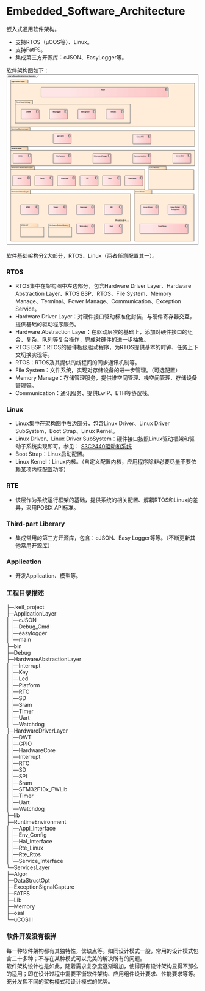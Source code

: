 # Embedded_Software_Architecture
嵌入式通用软件架构。
* 支持RTOS（μCOS等）、Linux。
* 支持FatFS。
* 集成第三方开源库：cJSON、EasyLogger等。

软件架构图如下：
![Image text](https://github.com/RLews/Embedded_Software_Architecture/blob/main/02_Project_Document/SoftwareArchitecture.png)

软件基础架构分2大部分，RTOS、Linux（两者任意配置其一）。
### RTOS
* RTOS集中在架构图中左边部分，包含Hardware Driver Layer、Hardware Abstraction Layer、RTOS BSP、RTOS、File System、Memory Manage、Terminal、Power Manage、Communication、Exception Service。
* Hardware Driver Layer：对硬件接口驱动标准化封装，与硬件寄存器交互，提供基础的驱动程序服务。
* Hardware Abstraction Layer：在驱动层次的基础上，添加对硬件接口的组合、复杂、队列等复合操作，完成对硬件的进一步抽象。
* RTOS BSP：RTOS的硬件板级驱动程序，为RTOS提供基本的时钟、任务上下文切换实现等。
* RTOS：RTOS及其提供的线程间的同步通讯机制等。
* File System：文件系统，实现对存储设备的进一步管理。（可选配置）
* Memory Manage：存储管理服务，提供堆空间管理、栈空间管理、存储设备管理等。
* Communication：通讯服务、提供LwIP、ETH等协议栈。

### Linux
* Linux集中在架构图中右边部分，包含Linux Driver、Linux Driver SubSystem、Boot Strap、Linux Kernel。
* Linux Driver、Linux Driver SubSystem：硬件接口按照Linux驱动框架和驱动子系统实现即可。参见： [S3C2440驱动和系统](https://github.com/RLews/S3C2440_DriverExercises "S3C2440驱动和系统")
* Boot Strap：Linux启动配置。
* Linux Kernel：Linux内核。（自定义配置内核，应用程序除非必要尽量不要依赖某项内核配置功能）

### RTE
* 该层作为系统运行框架的基础，提供系统的相关配置、解耦RTOS和Linux的差异，采用POSIX API标准。

### Third-part Liberary
* 集成常用的第三方开源库，包含：cJSON、Easy Logger等等。（不断更新其他常用开源库）

### Application
* 开发Application、模型等。


### 工程目录描述
├─.keil_project  
├─ApplicationLayer  
│  ├─cJSON  
│  ├─Debug_Cmd  
│  ├─easylogger  
│  └─main  
├─bin  
├─Debug  
├─HardwareAbstractionLayer  
│  ├─Interrupt  
│  ├─Key  
│  ├─Led  
│  ├─Platform  
│  ├─RTC  
│  ├─SD  
│  ├─Sram  
│  ├─Timer  
│  ├─Uart  
│  └─Watchdog  
├─HardwareDriverLayer  
│  ├─DWT  
│  ├─GPIO  
│  ├─HardwareCore  
│  ├─Interrupt  
│  ├─RTC  
│  ├─SD  
│  ├─SPI  
│  ├─Sram  
│  ├─STM32F10x_FWLib  
│  ├─Timer  
│  ├─Uart  
│  └─Watchdog  
├─lib  
├─RuntimeEnvironment  
│  ├─Appl_Interface  
│  ├─Env_Config  
│  ├─Hal_Interface  
│  ├─Rte_Linux  
│  ├─Rte_Rtos  
│  └─Service_Interface  
└─ServicesLayer  
    ├─Algor  
    ├─DataStructOpt  
    ├─ExceptionSignalCapture  
    ├─FATFS  
    ├─Lib  
    ├─Memory  
    ├─osal  
    └─uCOSIII  

### 软件开发没有银弹
每一种软件架构都有其独特性，优缺点等。如同设计模式一般，常用的设计模式包含二十多种；不存在某种模式可以完美的解决所有的问题。  
软件架构设计也是如此，随着需求复杂度逐渐增加，使得原有设计架构显得不那么的适用；即在设计过程中需要平衡软件架构、应用组件设计要求、性能要求等等。充分发挥不同的架构模式和设计模式的优势。  
